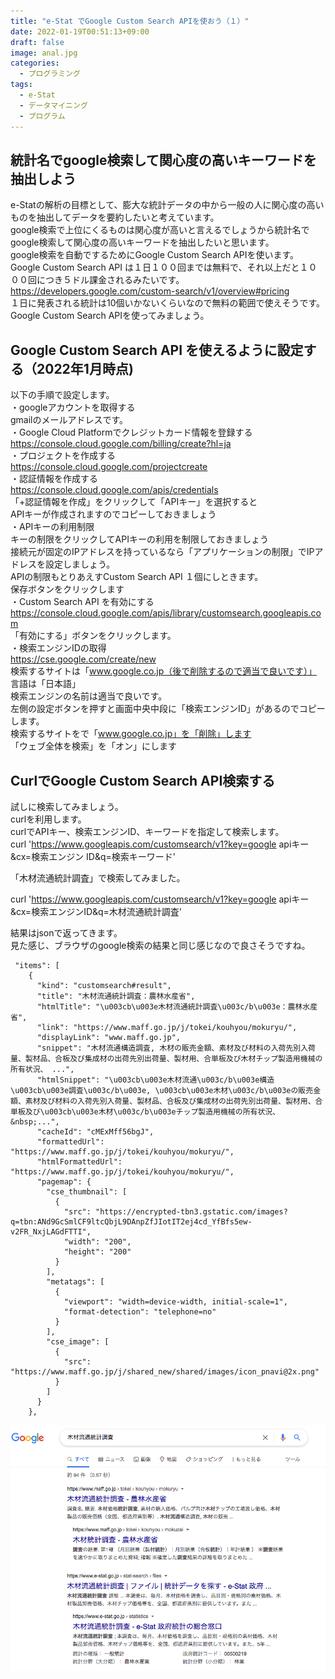 ```yaml
---
title: "e-Stat でGoogle Custom Search APIを使おう（１）"
date: 2022-01-19T00:51:13+09:00
draft: false
image: anal.jpg
categories:
  - プログラミング
tags:
  - e-Stat 
  - データマイニング
  - プログラム
---
```

## 統計名でgoogle検索して関心度の高いキーワードを抽出しよう
e-Statの解析の目標として、膨大な統計データの中から一般の人に関心度の高いものを抽出してデータを要約したいと考えています。  
google検索で上位にくるものは関心度が高いと言えるでしょうから統計名でgoogle検索して関心度の高いキーワードを抽出したいと思います。  
google検索を自動でするためにGoogle Custom Search APIを使います。  
Google Custom Search API は１日１００回までは無料で、それ以上だと１０００回につき５ドル課金されるみたいです。  
https://developers.google.com/custom-search/v1/overview#pricing  
１日に発表される統計は10個いかないくらいなので無料の範囲で使えそうです。  
Google Custom Search APIを使ってみましょう。  

## Google Custom Search API を使えるように設定する（2022年1月時点)
以下の手順で設定します。  
・googleアカウントを取得する  
gmailのメールアドレスです。  
・Google Cloud Platformでクレジットカード情報を登録する  
https://console.cloud.google.com/billing/create?hl=ja  
・プロジェクトを作成する  
https://console.cloud.google.com/projectcreate  
・認証情報を作成する  
https://console.cloud.google.com/apis/credentials  
「+認証情報を作成」をクリックして「APIキー」を選択すると  
APIキーが作成されますのでコピーしておきましょう  
・APIキーの利用制限  
キーの制限をクリックしてAPIキーの利用を制限しておきましょう  
接続元が固定のIPアドレスを持っているなら「アプリケーションの制限」でIPアドレスを設定しましょう。  
APIの制限もとりあえすCustom Search API １個にしときます。  
保存ボタンをクリックします  
・Custom Search API を有効にする  
https://console.cloud.google.com/apis/library/customsearch.googleapis.com  
「有効にする」ボタンをクリックします。  
・検索エンジンIDの取得  
https://cse.google.com/create/new  
検索するサイトは「www.google.co.jp（後で削除するので適当で良いです）」  
言語は「日本語」  
検索エンジンの名前は適当で良いです。  
左側の設定ボタンを押すと画面中央中段に「検索エンジンID」があるのでコピーします。  
検索するサイトをで「www.google.co.jp」を「削除」します  
「ウェブ全体を検索」を「オン」にします  

## CurlでGoogle Custom Search API検索する
試しに検索してみましょう。  
curlを利用します。  
curlでAPIキー、検索エンジンID、キーワードを指定して検索します。  
curl 'https://www.googleapis.com/customsearch/v1?key=google apiキー&cx=検索エンジン  ID&q=検索キーワード'  

「木材流通統計調査」で検索してみました。  

curl 'https://www.googleapis.com/customsearch/v1?key=google apiキー&cx=検索エンジンID&q=木材流通統計調査'  

結果はjsonで返ってきます。  
見た感じ、ブラウザのgoogle検索の結果と同じ感じなので良さそうですね。  

```
 "items": [
    {
      "kind": "customsearch#result",
      "title": "木材流通統計調査：農林水産省",
      "htmlTitle": "\u003cb\u003e木材流通統計調査\u003c/b\u003e：農林水産省",
      "link": "https://www.maff.go.jp/j/tokei/kouhyou/mokuryu/",
      "displayLink": "www.maff.go.jp",
      "snippet": "木材流通構造調査, 木材の販売金額、素材及び材料の入荷先別入荷量、製材品、合板及び集成材の出荷先別出荷量、製材用、合単板及び木材チップ製造用機械の所有状況、 ...",
      "htmlSnippet": "\u003cb\u003e木材流通\u003c/b\u003e構造\u003cb\u003e調査\u003c/b\u003e, \u003cb\u003e木材\u003c/b\u003eの販売金額、素材及び材料の入荷先別入荷量、製材品、合板及び集成材の出荷先別出荷量、製材用、合単板及び\u003cb\u003e木材\u003c/b\u003eチップ製造用機械の所有状況、&nbsp;...",
      "cacheId": "cMExMff56bgJ",
      "formattedUrl": "https://www.maff.go.jp/j/tokei/kouhyou/mokuryu/",
      "htmlFormattedUrl": "https://www.maff.go.jp/j/tokei/kouhyou/mokuryu/",
      "pagemap": {
        "cse_thumbnail": [
          {
            "src": "https://encrypted-tbn3.gstatic.com/images?q=tbn:ANd9GcSmlCF9ltcQbjL9DAnpZfJIotIT2ej4cd_YfBfs5ew-v2FR_NxjLAGdFTTI",
            "width": "200",
            "height": "200"
          }
        ],
        "metatags": [
          {
            "viewport": "width=device-width, initial-scale=1",
            "format-detection": "telephone=no"
          }
        ],
        "cse_image": [
          {
            "src": "https://www.maff.go.jp/j/shared_new/shared/images/icon_pnavi@2x.png"
          }
        ]
      }
    },
```
    
 ![検索結果](search.png "検索結果")

